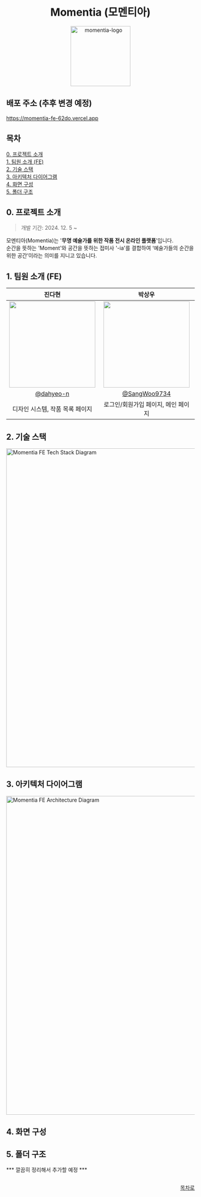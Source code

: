<div align="center">
<h1>Momentia (모멘티아)</h1>
<img width="160" alt="momentia-logo" src="https://github.com/user-attachments/assets/be9da36c-77be-49f7-9172-ad51cb6430f3" />
</div>


## 배포 주소 (추후 변경 예정)
https://momentia-fe-62do.vercel.app


## 목차
[0. 프로젝트 소개](#0-프로젝트-소개) <br/>
[1. 팀원 소개 (FE)](#1-팀원-소개-fe) <br/>
[2. 기술 스택](#2-기술-스택) <br/>
[3. 아키텍처 다이어그램](#3-아키텍처-다이어그램) <br/>
[4. 화면 구성](#4-화면-구성) <br/>
[5. 폴더 구조](#5-폴더-구조)


## 0. 프로젝트 소개
> 개발 기간: 2024. 12. 5 ~

모멘티아(Momentia)는 '**무명 예술가를 위한 작품 전시 온라인 플랫폼**'입니다. <br />
순간을 뜻하는 'Moment'와 공간을 뜻하는 접미사 '-ia'를 결합하여 ‘예술가들의 순간을 위한 공간’이라는 의미를 지니고 있습니다.


## 1. 팀원 소개 (FE)
|                                                              진다현                                                              |                                      박상우                                     |
| :-------------------------------------------------------------------------------------------------------------------------------: | :------------------------------------------------------------------------------: |
| <img width="230px" src="https://avatars.githubusercontent.com/u/154739298?s=400&u=ffcac1e1be1165a48832c6f33c04f9b617c70802&v=4" /> | <img width="230px" src="https://avatars.githubusercontent.com/u/98266983?v=4"/> |
|                                             [@dahyeo-n](https://github.com/dahyeo-n)                                              |                       [@SangWoo9734](https://github.com/SangWoo9734)                       |
|            디자인 시스템, 작품 목록 페이지           |            로그인/회원가입 페이지, 메인 페이지           |


## 2. 기술 스택
<img width="850" alt="Momentia FE Tech Stack Diagram" src="https://github.com/user-attachments/assets/944159d3-7dd1-4c76-8f29-74dcde00423e" />


## 3. 아키텍처 다이어그램
<img width="850" alt="Momentia FE Architecture Diagram" src="https://github.com/user-attachments/assets/723199b8-89cc-4300-b77a-f5eb6b054a26" />


## 4. 화면 구성



## 5. 폴더 구조

*** 깔끔히 정리해서 추가할 예정 ***

```bash

```


<div align="right">

[목차로](#목차)

</div>
